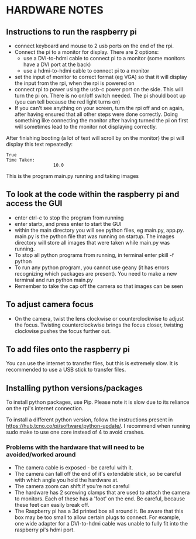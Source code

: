 
# HARDWARE NOTES

## Instructions to run the raspberry pi

- connect keyboard and mouse to 2 usb ports on the end of the rpi.
- Connect the pi to a monitor for display. There are 2 options:
  - use a DVI-to-hdmi cable to connect pi to a monitor (some monitors have a DVI port at the back)
  - use a hdmi-to-hdmi cable to connect pi to a monitor
- set the input of monitor to correct format (eg VGA) so that it will display the input from the rpi, when the rpi is powered on
- connect rpi to power using the usb-c power port on the side. This will turn the pi on. There is no on/off switch needed.
The pi should boot up (you can tell because the red light turns on)
- If you can't see anything on your screen, turn the rpi off and on again, after having ensured that all other steps were done correctly.
Doing something like connecting the monitor after having turned the pi on first will sometimes lead to the monitor not displaying correctly.

After finishing booting (a lot of text will scroll by on the monitor) the pi will display this text repeatedly:

```text
True
Time Taken:
                  10.0
```

This is the program main.py running and taking images

## To look at the code within the raspberry pi and access the GUI

- enter ctrl-c to stop the program from running
- enter startx, and press enter to start the GUI
- within the main directory you will see python files, eg main.py, app.py. main.py is the python file that was running on startup. The images directory will store all images that were taken while main.py was running.
- To stop all python programs from running, in terminal enter pkill -f python
- To run any python program, you cannot use geany (it has errors recognizing which packages are present).
  You need to make a new terminal and run python main.py
- Remember to take the cap off the camera so that images can be seen

## To adjust camera focus

- On the camera, twist the lens clockwise or counterclockwise to adjust the focus. Twisting counterclockwise brings the focus closer, twisting clockwise pushes the focus further out.

## To add files onto the raspberry pi

You can use the internet to transfer files, but this is extremely slow.
It is recommended to use a USB stick to transfer files.

## Installing python versions/packages

To install python packages, use Pip. Please note it is slow due to its reliance on the rpi's internet connection.

To install a different python version, follow the instructions present in https://hub.tcno.co/pi/software/python-update/.
I recommend when running sudo make to use one core instead of 4 to avoid crashes.

### Problems with the hardware that will need to be avoided/worked around

- The camera cable is exposed - be careful with it.
- The camera can fall off the end of it's extendable stick, so be careful with which angle you hold the hardware at.
- The camera zoom can shift if you're not careful
- The hardware has 2 screwing clamps that are used to attach the camera to monitors. Each of these has a 'foot' on the end.
Be careful, because these feet can easily break off.
- The Raspberry pi has a 3d printed box all around it. Be aware that this box may be too small to allow certain plugs to connect.
For example, one wide adapter for a DVI-to-hdmi cable was unable to fully fit into the raspberry pi's hdmi port.
